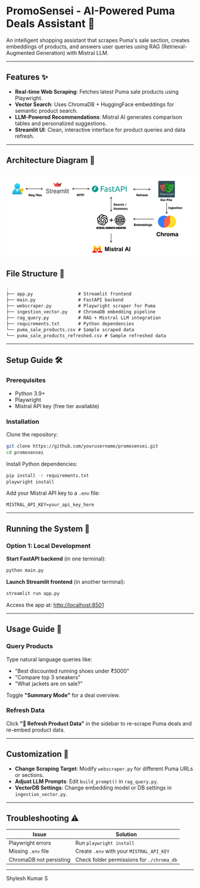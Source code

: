 
# PromoSensei - AI-Powered Puma Deals Assistant 🚀

An intelligent shopping assistant that scrapes Puma's sale section, creates embeddings of products, and answers user queries using RAG (Retrieval-Augmented Generation) with Mistral LLM.

---

## Features ✨

- **Real-time Web Scraping**: Fetches latest Puma sale products using Playwright.
- **Vector Search**: Uses ChromaDB + HuggingFace embeddings for semantic product search.
- **LLM-Powered Recommendations**: Mistral AI generates comparison tables and personalized suggestions.
- **Streamlit UI**: Clean, interactive interface for product queries and data refresh.

---

## Architecture Diagram 📐
![alt text](image.png)
---

## File Structure 📂

```
.
├── app.py                 # Streamlit frontend
├── main.py                # FastAPI backend
├── webscraper.py          # Playwright scraper for Puma
├── ingestion_vector.py    # ChromaDB embedding pipeline
├── rag_query.py           # RAG + Mistral LLM integration
├── requirements.txt       # Python dependencies
└── puma_sale_products.csv # Sample scraped data
└── puma_sale_products_refreshed.csv # Sample refreshed data
```

---

## Setup Guide 🛠️

### Prerequisites

- Python 3.9+
- Playwright
- Mistral API key (free tier available)

### Installation

Clone the repository:

```bash
git clone https://github.com/yourusername/promosensei.git
cd promosensei
```

Install Python dependencies:

```bash
pip install -r requirements.txt
playwright install
```

Add your Mistral API key to a `.env` file:

```env
MISTRAL_API_KEY=your_api_key_here
```

---

## Running the System 🏃

### Option 1: Local Development

**Start FastAPI backend** (in one terminal):

```bash
python main.py
```

**Launch Streamlit frontend** (in another terminal):

```bash
streamlit run app.py
```

Access the app at: [http://localhost:8501](http://localhost:8501)

---

## Usage Guide 📖

### Query Products

Type natural language queries like:
- "Best discounted running shoes under ₹3000"
- "Compare top 3 sneakers"
- "What jackets are on sale?"

Toggle **"Summary Mode"** for a deal overview.

### Refresh Data

Click **"🔄 Refresh Product Data"** in the sidebar to re-scrape Puma deals and re-embed product data.

---

## Customization 🔧

- **Change Scraping Target**: Modify `webscraper.py` for different Puma URLs or sections.
- **Adjust LLM Prompts**: Edit `build_prompt()` in `rag_query.py`.
- **VectorDB Settings**: Change embedding model or DB settings in `ingestion_vector.py`.

---

## Troubleshooting ⚠️

| Issue                        | Solution                                  |
|-----------------------------|-------------------------------------------|
| Playwright errors           | Run `playwright install`                  |
| Missing `.env` file         | Create `.env` with your `MISTRAL_API_KEY` |
| ChromaDB not persisting     | Check folder permissions for `./chroma_db` |

---

Shylesh Kumar S
